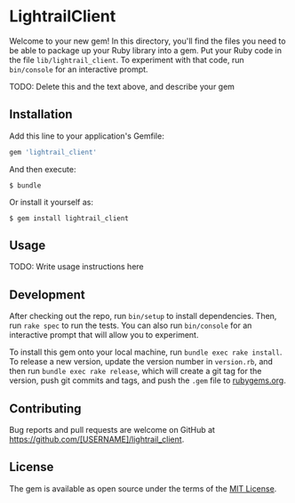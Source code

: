 # LightrailClient

Welcome to your new gem! In this directory, you'll find the files you need to be able to package up your Ruby library into a gem. Put your Ruby code in the file `lib/lightrail_client`. To experiment with that code, run `bin/console` for an interactive prompt.

TODO: Delete this and the text above, and describe your gem

## Installation

Add this line to your application's Gemfile:

```ruby
gem 'lightrail_client'
```

And then execute:

    $ bundle

Or install it yourself as:

    $ gem install lightrail_client

## Usage

TODO: Write usage instructions here

## Development

After checking out the repo, run `bin/setup` to install dependencies. Then, run `rake spec` to run the tests. You can also run `bin/console` for an interactive prompt that will allow you to experiment.

To install this gem onto your local machine, run `bundle exec rake install`. To release a new version, update the version number in `version.rb`, and then run `bundle exec rake release`, which will create a git tag for the version, push git commits and tags, and push the `.gem` file to [rubygems.org](https://rubygems.org).

## Contributing

Bug reports and pull requests are welcome on GitHub at https://github.com/[USERNAME]/lightrail_client.

## License

The gem is available as open source under the terms of the [MIT License](http://opensource.org/licenses/MIT).
